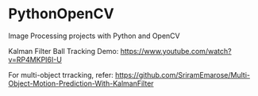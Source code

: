# PythonOpenCV
Image Processing projects with Python and OpenCV

Kalman Filter Ball Tracking Demo: https://www.youtube.com/watch?v=RP4MKPI6I-U

For multi-object trracking, refer: https://github.com/SriramEmarose/Multi-Object-Motion-Prediction-With-KalmanFilter
